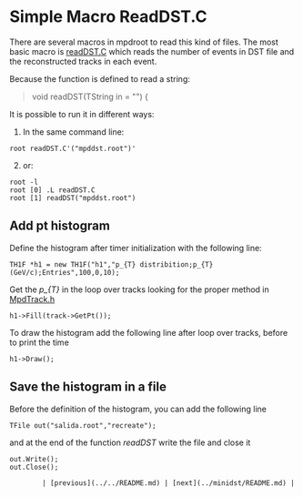 # Simple Macro ReadDST.C

There are several macros in mpdroot to read this kind of files. The most basic macro is [readDST.C](https://git.jinr.ru/nica/mpdroot/-/blob/dev/macros/common/readDST.C) which reads the number of events in DST file and the reconstructed tracks in each event.

Because the function is defined to read a string:

> void readDST(TString in = "") {

It is possible to run it in different ways:

1. In the same command line:
```
root readDST.C'("mpddst.root")'
```
2. or:
```
root -l
root [0] .L readDST.C
root [1] readDST("mpddst.root")
```

## Add pt histogram

Define the histogram after timer initialization with the following line:
```
TH1F *h1 = new TH1F("h1","p_{T} distribition;p_{T}(GeV/c);Entries",100,0,10);
```
Get the *p_{T}* in the loop over tracks looking for the proper method in [MpdTrack.h](https://git.jinr.ru/nica/mpdroot/-/blob/dev/core/mpdBase/MpdTrack.h)
```
h1->Fill(track->GetPt());
```
To draw the histogram add the following line after loop over tracks, before to print the time
```
h1->Draw();
```

## Save the histogram in a file

Before the definition of the histogram, you can add the following line 

```
TFile out("salida.root","recreate");
```
and at the end of the function *readDST* write the file and close it
```
out.Write();
out.Close();
```

			| [previous](../../README.md) | [next](../minidst/README.md) |

